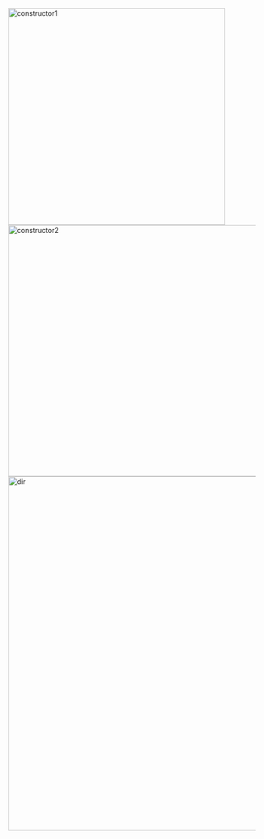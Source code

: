 <img width="441" alt="constructor1" src="https://github.com/PeerawatAltoTechCourse/Test/assets/132571902/e01f6210-c231-4c87-8809-ba8f0201e3cd">

<img width="511" alt="constructor2" src="https://github.com/PeerawatAltoTechCourse/Test/assets/132571902/89085e23-b90d-4590-9ab8-6713616392e5">

<img width="720" alt="dir" src="https://github.com/PeerawatAltoTechCourse/Test/assets/132571902/32b5f5c2-ec3c-448a-93d9-7c0b8631a91f">






